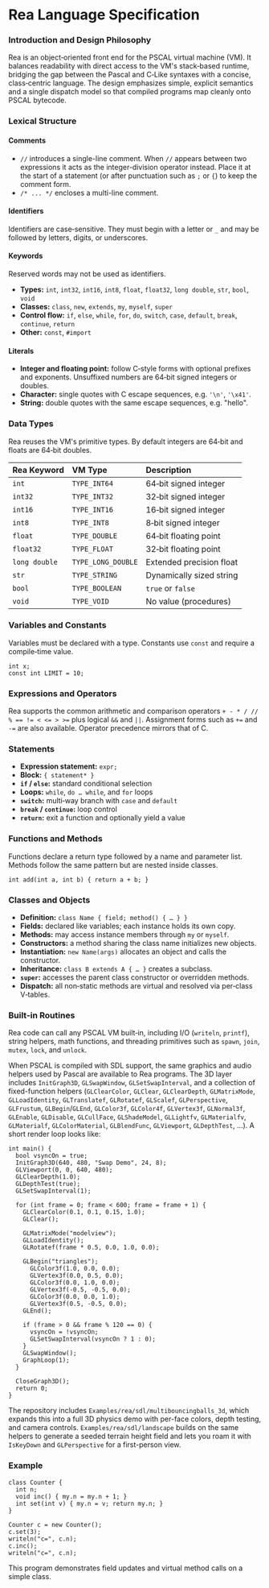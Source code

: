 # Rea Language Specification

### **Introduction and Design Philosophy**

Rea is an object‑oriented front end for the PSCAL virtual machine (VM).  It
balances readability with direct access to the VM's stack‑based runtime,
bridging the gap between the Pascal and C‑Like syntaxes with a concise,
class‑centric language.  The design emphasizes simple, explicit semantics and a
single dispatch model so that compiled programs map cleanly onto PSCAL
bytecode.

### **Lexical Structure**

#### **Comments**

* `//` introduces a single-line comment. When `//` appears between two expressions it acts as the integer-division operator instead.
  Place it at the start of a statement (or after punctuation such as `;` or `{`) to keep the comment form.
* `/* ... */` encloses a multi-line comment.

#### **Identifiers**

Identifiers are case‑sensitive.  They must begin with a letter or `_` and may be
followed by letters, digits, or underscores.

#### **Keywords**

Reserved words may not be used as identifiers.

* **Types:** `int`, `int32`, `int16`, `int8`, `float`, `float32`, `long double`,
  `str`, `bool`, `void`
* **Classes:** `class`, `new`, `extends`, `my`, `myself`, `super`
* **Control flow:** `if`, `else`, `while`, `for`, `do`, `switch`, `case`,
  `default`, `break`, `continue`, `return`
* **Other:** `const`, `#import`

#### **Literals**

* **Integer and floating point:** follow C‑style forms with optional prefixes
  and exponents.  Unsuffixed numbers are 64‑bit signed integers or doubles.
* **Character:** single quotes with C escape sequences, e.g. `'\n'`, `'\x41'`.
* **String:** double quotes with the same escape sequences, e.g. "hello".

### **Data Types**

Rea reuses the VM's primitive types.  By default integers are 64‑bit and floats
are 64‑bit doubles.

| Rea Keyword | VM Type | Description |
| :--- | :--- | :--- |
| `int` | `TYPE_INT64` | 64‑bit signed integer |
| `int32` | `TYPE_INT32` | 32‑bit signed integer |
| `int16` | `TYPE_INT16` | 16‑bit signed integer |
| `int8` | `TYPE_INT8` | 8‑bit signed integer |
| `float` | `TYPE_DOUBLE` | 64‑bit floating point |
| `float32` | `TYPE_FLOAT` | 32‑bit floating point |
| `long double` | `TYPE_LONG_DOUBLE` | Extended precision float |
| `str` | `TYPE_STRING` | Dynamically sized string |
| `bool` | `TYPE_BOOLEAN` | `true` or `false` |
| `void` | `TYPE_VOID` | No value (procedures) |

### **Variables and Constants**

Variables must be declared with a type.  Constants use `const` and require a
compile‑time value.

```rea
int x;
const int LIMIT = 10;
```

### **Expressions and Operators**

Rea supports the common arithmetic and comparison operators `+ - * / // % == != <
<= > >=` plus logical `&&` and `||`.  Assignment forms such as `+=` and `-=` are
also available.  Operator precedence mirrors that of C.

### **Statements**

* **Expression statement:** `expr;`
* **Block:** `{ statement* }`
* **`if` / `else`:** standard conditional selection
* **Loops:** `while`, `do … while`, and `for` loops
* **`switch`:** multi‑way branch with `case` and `default`
* **`break` / `continue`:** loop control
* **`return`:** exit a function and optionally yield a value

### **Functions and Methods**

Functions declare a return type followed by a name and parameter list.  Methods
follow the same pattern but are nested inside classes.

```rea
int add(int a, int b) { return a + b; }
```

### **Classes and Objects**

* **Definition:** `class Name { field; method() { … } }`
* **Fields:** declared like variables; each instance holds its own copy.
* **Methods:** may access instance members through `my` or `myself`.
* **Constructors:** a method sharing the class name initializes new objects.
* **Instantiation:** `new Name(args)` allocates an object and calls the
  constructor.
* **Inheritance:** `class B extends A { … }` creates a subclass.
* **`super`:** accesses the parent class constructor or overridden methods.
* **Dispatch:** all non‑static methods are virtual and resolved via per‑class
  V‑tables.

### **Built‑in Routines**

Rea code can call any PSCAL VM built‑in, including I/O (`writeln`, `printf`),
string helpers, math functions, and threading primitives such as `spawn`,
`join`, `mutex`, `lock`, and `unlock`.

When PSCAL is compiled with SDL support, the same graphics and audio helpers used by Pascal are available to Rea programs. The 3D layer includes `InitGraph3D`, `GLSwapWindow`, `GLSetSwapInterval`, and a collection of fixed-function helpers (`GLClearColor`, `GLClear`, `GLClearDepth`, `GLMatrixMode`, `GLLoadIdentity`, `GLTranslatef`, `GLRotatef`, `GLScalef`, `GLPerspective`, `GLFrustum`, `GLBegin`/`GLEnd`, `GLColor3f`, `GLColor4f`, `GLVertex3f`, `GLNormal3f`, `GLEnable`, `GLDisable`, `GLCullFace`, `GLShadeModel`, `GLLightfv`, `GLMaterialfv`, `GLMaterialf`, `GLColorMaterial`, `GLBlendFunc`, `GLViewport`, `GLDepthTest`, ...). A short render loop looks like:

```rea
int main() {
  bool vsyncOn = true;
  InitGraph3D(640, 480, "Swap Demo", 24, 8);
  GLViewport(0, 0, 640, 480);
  GLClearDepth(1.0);
  GLDepthTest(true);
  GLSetSwapInterval(1);

  for (int frame = 0; frame < 600; frame = frame + 1) {
    GLClearColor(0.1, 0.1, 0.15, 1.0);
    GLClear();

    GLMatrixMode("modelview");
    GLLoadIdentity();
    GLRotatef(frame * 0.5, 0.0, 1.0, 0.0);

    GLBegin("triangles");
      GLColor3f(1.0, 0.0, 0.0);
      GLVertex3f(0.0, 0.5, 0.0);
      GLColor3f(0.0, 1.0, 0.0);
      GLVertex3f(-0.5, -0.5, 0.0);
      GLColor3f(0.0, 0.0, 1.0);
      GLVertex3f(0.5, -0.5, 0.0);
    GLEnd();

    if (frame > 0 && frame % 120 == 0) {
      vsyncOn = !vsyncOn;
      GLSetSwapInterval(vsyncOn ? 1 : 0);
    }
    GLSwapWindow();
    GraphLoop(1);
  }

  CloseGraph3D();
  return 0;
}
```

The repository includes `Examples/rea/sdl/multibouncingballs_3d`, which expands
this into a full 3D physics demo with per-face colors, depth testing, and
camera controls. `Examples/rea/sdl/landscape` builds on the same helpers to
generate a seeded terrain height field and lets you roam it with `IsKeyDown`
and `GLPerspective` for a first-person view.

### **Example**

```rea
class Counter {
  int n;
  void inc() { my.n = my.n + 1; }
  int set(int v) { my.n = v; return my.n; }
}

Counter c = new Counter();
c.set(3);
writeln("c=", c.n);
c.inc();
writeln("c=", c.n);
```

This program demonstrates field updates and virtual method calls on a simple
class.
